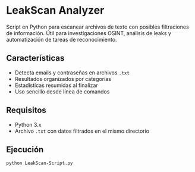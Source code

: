 # LeakScan Analyzer

Script en Python para escanear archivos de texto con posibles filtraciones de información. Útil para investigaciones OSINT, análisis de leaks y automatización de tareas de reconocimiento.

## Características

- Detecta emails y contraseñas en archivos `.txt`
- Resultados organizados por categorías
- Estadísticas resumidas al finalizar
- Uso sencillo desde línea de comandos

## Requisitos

- Python 3.x
- Archivo `.txt` con datos filtrados en el mismo directorio

## Ejecución

```bash
python LeakScan-Script.py

